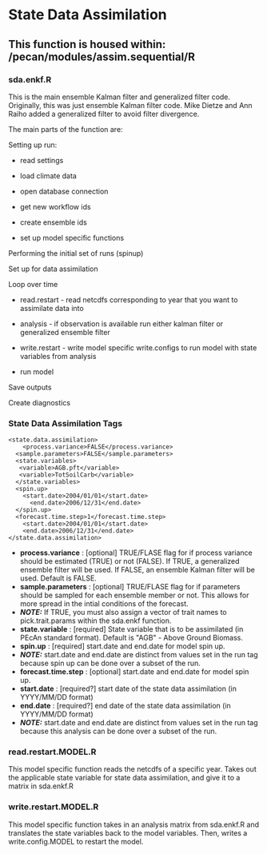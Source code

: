 # State Data Assimilation 

## This function is housed within: **/pecan/modules/assim.sequential/R**

### **sda.enkf.R**
This is the main ensemble Kalman filter and generalized filter code. Originally, this was just ensemble Kalman filter code. Mike Dietze and Ann Raiho added a generalized filter to avoid filter divergence.

The main parts of the function are:

Setting up run:

* read settings
  
* load climate data

* open database connection

* get new workflow ids
  
* create ensemble ids

* set up model specific functions

Performing the initial set of runs (spinup)

Set up for data assimilation

Loop over time

* read.restart - read netcdfs corresponding to year that you want to assimilate data into
  
* analysis - if observation is available run either kalman filter or generalized ensemble filter
  
* write.restart - write model specific write.configs to run model with state variables from analysis
  
* run model
  
Save outputs

Create diagnostics

### State Data Assimilation Tags

```
<state.data.assimilation>
	<process.variance>FALSE</process.variance>
  <sample.parameters>FALSE</sample.parameters>
  <state.variables>
   <variable>AGB.pft</variable>
   <variable>TotSoilCarb</variable>
  </state.variables>
  <spin.up>
  	<start.date>2004/01/01</start.date>
	  <end.date>2006/12/31</end.date>
  </spin.up>
  <forecast.time.step>1</forecast.time.step>
	<start.date>2004/01/01</start.date>
	<end.date>2006/12/31</end.date>
</state.data.assimilation>
```

* **process.variance** : [optional] TRUE/FLASE flag for if process variance should be estimated (TRUE) or not (FALSE). If TRUE, a generalized ensemble filter will be used. If FALSE, an ensemble Kalman filter will be used. Default is FALSE.
* **sample.parameters** : [optional] TRUE/FLASE flag for if parameters should be sampled for each ensemble member or not. This allows for more spread in the intial conditions of the forecast.
* **_NOTE:_** If TRUE, you must also assign a vector of trait names to pick.trait.params within the sda.enkf function.
* **state.variable** : [required] State variable that is to be assimilated (in PEcAn standard format). Default is "AGB" - Above Ground Biomass.
* **spin.up** : [required] start.date and end.date for model spin up.
* **_NOTE:_** start.date and end.date are distinct from values set in the run tag because spin up can be done over a subset of the run.
* **forecast.time.step** : [optional] start.date and end.date for model spin up.
* **start.date** : [required?] start date of the state data assimilation (in YYYY/MM/DD format) 
* **end.date** : [required?] end date of the state data assimilation (in YYYY/MM/DD format)
* **_NOTE:_** start.date and end.date are distinct from values set in the run tag because this analysis can be done over a subset of the run.

### **read.restart.MODEL.R**
This model specific function reads the netcdfs of a specific year. Takes out the applicable state variable for state data assimilation, and give it to a matrix in sda.enkf.R

### **write.restart.MODEL.R**
This model specific function takes in an analysis matrix from sda.enkf.R and translates the state variables back to the model variables. Then, writes a write.config.MODEL to restart the model.
